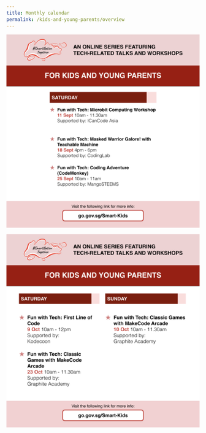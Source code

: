 ```yaml
---
title: Monthly calendar
permalink: /kids-and-young-parents/overview
---
```

![Alt text for image on Isomer site](/images/monthly%20cal%20sept%20kids.jpeg)

![Alt text for image on Isomer site](/images/kids-oct.jpeg)